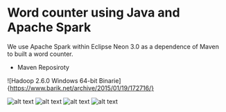 # Word counter using Java and Apache Spark

We use Apache Spark within Eclipse Neon 3.0 as a dependence of Maven to built a word counter.

* Maven Reposiroty

![Hadoop 2.6.0 Windows 64-bit Binarie]{https://www.barik.net/archive/2015/01/19/172716/}

![alt text](https://raw.githubusercontent.com/heitorb/Word_Counter_using_Java_and_Spark/master/java.png) ![alt text](https://raw.githubusercontent.com/heitorb/Word_Counter_using_Java_and_Spark/master/spark.png) ![alt text](https://raw.githubusercontent.com/heitorb/Word_Counter_using_Java_and_Spark/master/hadoop.png) ![alt text](https://raw.githubusercontent.com/heitorb/Word_Counter_using_Java_and_Spark/master/maven.jpg)
